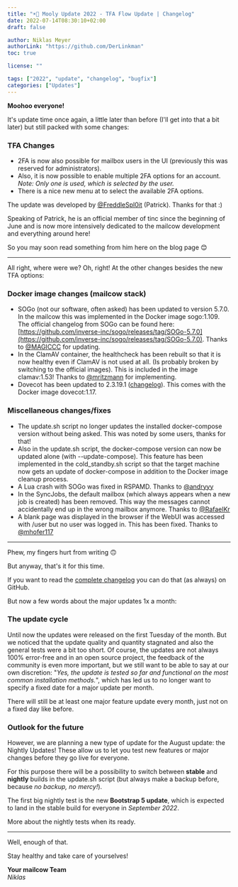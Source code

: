 ```yaml
---
title: "☀️🐄 Mooly Update 2022 - TFA Flow Update | Changelog"
date: 2022-07-14T08:30:10+02:00
draft: false

author: Niklas Meyer
authorLink: "https://github.com/DerLinkman"
toc: true

license: ""

tags: ["2022", "update", "changelog", "bugfix"]
categories: ["Updates"]
---
```


**Moohoo everyone!**

It's update time once again, a little later than before (I'll get into that a bit later) but still packed with some changes:

### TFA Changes

- 2FA is now also possible for mailbox users in the UI (previously this was reserved for administrators).
- Also, it is now possible to enable multiple 2FA options for an account. <br>*Note: Only one is used, which is selected by the user.*
- There is a nice new menu at to select the available 2FA options.

The update was developed by [@FreddleSpl0it](https://github.com/FreddleSpl0it) (Patrick). Thanks for that :)

Speaking of Patrick, he is an official member of tinc since the beginning of June and is now more intensively dedicated to the mailcow development and everything around here!

So you may soon read something from him here on the blog page 😊

---

All right, where were we? Oh, right! At the other changes besides the new TFA options:

### Docker image changes (mailcow stack)

- SOGo (not our software, often asked) has been updated to version 5.7.0. In the mailcow this was implemented in the Docker image sogo:1.109. The official changelog from SOGo can be found here: [https://github.com/inverse-inc/sogo/releases/tag/SOGo-5.7.0](https://github.com/inverse-inc/sogo/releases/tag/SOGo-5.7.0). Thanks to [@MAGICCC](https://github.com/MAGICCC) for updating.
- In the ClamAV container, the healthcheck has been rebuilt so that it is now healthy even if ClamAV is not used at all. (Is probably broken by switching to the official images). This is included in the image clamav:1.53! Thanks to [@mritzmann](https://github.com/mritzmann) for implementing.
- Dovecot has been updated to 2.3.19.1 ([changelog](https://dovecot.org/doc/NEWS)). This comes with the Docker image dovecot:1.17.

### Miscellaneous changes/fixes

- The update.sh script no longer updates the installed docker-compose version without being asked. This was noted by some users, thanks for that!
- Also in the update.sh script, the docker-compose version can now be updated alone (with --update-compose). This feature has been implemented in the cold_standby.sh script so that the target machine now gets an update of docker-compose in addition to the Docker image cleanup process.
- A Lua crash with SOGo was fixed in RSPAMD. Thanks to [@andryyy](https://github.com/andryyy)
- In the SyncJobs, the default mailbox (which always appears when a new job is created) has been removed. This way the messages cannot accidentally end up in the wrong mailbox anymore. Thanks to [@RafaelKr](https://github.com/RafaelKr)
- A blank page was displayed in the browser if the WebUI was accessed with /user but no user was logged in. This has been fixed. Thanks to [@mhofer117](https://github.com/mhofer117)

---

Phew, my fingers hurt from writing 🙃

But anyway, that's it for this time.

If you want to read the [complete changelog](https://github.com/mailcow/mailcow-dockerized/releases/tag/2022-07) you can do that (as always) on GitHub.

But now a few words about the major updates 1x a month:

### The update cycle

Until now the updates were released on the first Tuesday of the month. But we noticed that the update quality and quantity stagnated and also the general tests were a bit too short. Of course, the updates are not always 100% error-free and in an open source project, the feedback of the community is even more important, but we still want to be able to say at our own discretion: "*Yes, the update is tested so far and functional on the most common installation methods.*", which has led us to no longer want to specify a fixed date for a major update per month.

There will still be at least one major feature update every month, just not on a fixed day like before.

### Outlook for the future

However, we are planning a new type of update for the August update: the Nightly Updates! These allow us to let you test new features or major changes before they go live for everyone.

For this purpose there will be a possibility to switch between **stable** and **nightly** builds in the update.sh script (but always make a backup before, because *no backup, no mercy!*).

The first big nightly test is the new **Bootstrap 5 update**, which is expected to land in the stable build for everyone in *September 2022*.

More about the nightly tests when its ready.

---

Well, enough of that.

Stay healthy and take care of yourselves!

**Your mailcow Team** <br>
*Niklas*